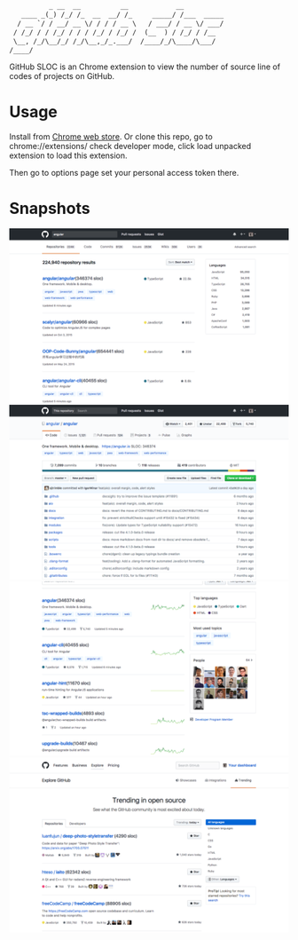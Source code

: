 ```
          _ __  __          __            __          
   ____ _(_) /_/ /_  __  __/ /_     _____/ /___  _____
  / __ `/ / __/ __ \/ / / / __ \   / ___/ / __ \/ ___/
 / /_/ / / /_/ / / / /_/ / /_/ /  (__  ) / /_/ / /__  
 \__, /_/\__/_/ /_/\__,_/_.___/  /____/_/\____/\___/  
/____/                                                
```

GitHub SLOC is an Chrome extension to view the number of source line of codes of projects on GitHub.

# Usage

Install from [Chrome web store](https://chrome.google.com/webstore/detail/github-sloc/fkjjjamhihnjmihibcmdnianbcbccpnn). Or clone this repo, go to chrome://extensions/ check developer mode, click load unpacked extension to load this extension.

Then go to options page set your personal access token there.

# Snapshots

![Snapshots](images/snapshots/snapshot2.png)
![Snapshots](images/snapshots/snapshot3.png)
![Snapshots](images/snapshots/snapshot4.png)
![Snapshots](images/snapshots/snapshot5.png)


